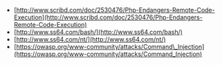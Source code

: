 
-   [http://www.scribd.com/doc/2530476/Php-Endangers-Remote-Code-Execution](http://www.scribd.com/doc/2530476/Php-Endangers-Remote-Code-Execution)
-   [http://www.ss64.com/bash/](http://www.ss64.com/bash/)
-   [http://www.ss64.com/nt/](http://www.ss64.com/nt/)
-   [https://owasp.org/www-community/attacks/Command\_Injection](https://owasp.org/www-community/attacks/Command_Injection)